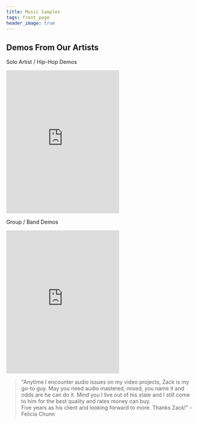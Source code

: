 ```yaml
---
title: Music Samples
tags: front_page
header_image: true
---
```


## Demos From Our Artists

Solo Artist / Hip-Hop Demos

<iframe src="https://open.spotify.com/embed/playlist/1SrE4JTiMVMkgMFNsZG5fL" width="300" height="380" frameborder="0" allowtransparency="true" allow="encrypted-media"></iframe>

Group / Band Demos

<iframe src="https://open.spotify.com/embed/playlist/6stj4AcOwzxxflv8RqYYKE" width="300" height="380" frameborder="0" allowtransparency="true" allow="encrypted-media"></iframe>

<blockquote>"Anytime I encounter audio issues on my video projects, Zack is my go-to guy. May you need audio mastered, mixed, you name it and odds are he can do it. Mind you I live out of his state and I still come to him for the best quality and rates money can buy.<br/>
Five years as his client and looking forward to more. Thanks Zack!" - Felicia Chunn</blockquote>

<br>